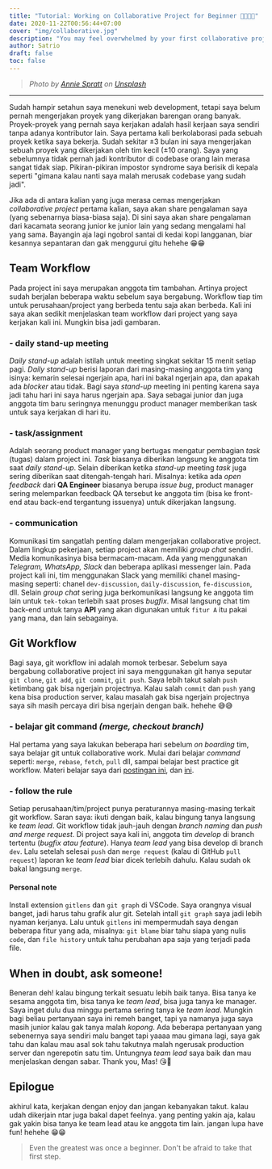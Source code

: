```yaml
---
title: "Tutorial: Working on Collaborative Project for Beginner 👨‍💻👩‍💻"
date: 2020-11-22T00:56:44+07:00
cover: "img/collaborative.jpg"
description: "You may feel overwhelmed by your first collaborative project, but don't stop. Please just keep going, you may find great valuable lessons there. Fighting!! 💪💪"
author: Satrio
draft: false
toc: false
---
```


> _Photo by [Annie Spratt](https://unsplash.com/@anniespratt?utm_source=unsplash&amp;utm_medium=referral&amp;utm_content=creditCopyText) on [Unsplash](https://unsplash.com/?utm_source=unsplash&amp;utm_medium=referral&amp;utm_content=creditCopyText)_

---

Sudah hampir setahun saya menekuni web development, tetapi saya belum pernah mengerjakan proyek yang dikerjakan barengan orang banyak. Proyek-proyek yang pernah saya kerjakan adalah hasil kerjaan saya sendiri tanpa adanya kontributor lain. Saya pertama kali berkolaborasi pada sebuah proyek ketika saya bekerja. Sudah sekitar ±3 bulan ini saya mengerjakan sebuah proyek yang dikerjakan oleh tim kecil (±10 orang). Saya yang sebelumnya tidak pernah jadi kontributor di codebase orang lain merasa sangat tidak siap. Pikiran-pikiran impostor syndrome saya berisik di kepala seperti "gimana kalau nanti saya malah merusak codebase yang sudah jadi".

Jika ada di antara kalian yang juga merasa cemas mengerjakan _collaborative project_ pertama kalian, saya akan share pengalaman saya (yang sebenarnya biasa-biasa saja). Di sini saya akan share pengalaman dari kacamata seorang junior ke junior lain yang sedang mengalami hal yang sama. Bayangin aja lagi ngobrol santai di kedai kopi langganan, biar kesannya sepantaran dan gak menggurui gitu hehehe 😁😁

## Team Workflow
Pada project ini saya merupakan anggota tim tambahan. Artinya project sudah berjalan beberapa waktu sebelum saya bergabung. Workflow tiap tim untuk perusahaan/project yang berbeda tentu saja akan berbeda. Kali ini saya akan sedikit menjelaskan team workflow dari project yang saya kerjakan kali ini. Mungkin bisa jadi gambaran.

### - daily stand-up meeting
_Daily stand-up_ adalah istilah untuk meeting singkat sekitar 15 menit setiap pagi. _Daily stand-up_ berisi laporan dari masing-masing anggota tim yang isinya: kemarin selesai ngerjain apa, hari ini bakal ngerjain apa, dan apakah ada _blocker_ atau tidak. Bagi saya _stand-up_ meeting ini penting karena saya jadi tahu hari ini saya harus ngerjain apa. Saya sebagai junior dan juga anggota tim baru seringnya menunggu product manager memberikan task untuk saya kerjakan di hari itu.

### - task/assignment
Adalah seorang product manager yang bertugas mengatur pembagian _task_ (tugas) dalam project ini. _Task_ biasanya diberikan langsung ke anggota tim saat _daily stand-up_. Selain diberikan ketika _stand-up_ meeting _task_ juga sering diberikan saat ditengah-tengah hari. Misalnya: ketika ada _open feedback_ dari **QA Engineer** biasanya berupa _issue bug_, product manager sering melemparkan feedback QA tersebut ke anggota tim (bisa ke front-end atau back-end tergantung issuenya) untuk dikerjakan langsung.

### - communication
Komunikasi tim sangatlah penting dalam mengerjakan collaborative project. Dalam lingkup pekerjaan, setiap project akan memiliki _group chat_ sendiri. Media komunikasinya bisa bermacam-macam. Ada yang menggunakan _Telegram, WhatsApp, Slack_ dan beberapa aplikasi messenger lain. Pada project kali ini, tim menggunakan Slack yang memiliki chanel masing-masing seperti: chanel `dev-discussion`, `daily-discussion`, `fe-discussion`, dll. Selain _group chat_ sering juga berkomunikasi langsung ke anggota tim lain untuk `tek-tokan` terlebih saat proses _bugfix_. Misal langsung chat tim back-end untuk tanya __API__ yang akan digunakan untuk `fitur A` itu pakai yang mana, dan lain sebagainya.

## Git Workflow
Bagi saya, git workflow ini adalah momok terbesar. Sebelum saya bergabung collaborative project ini saya menggunakan git hanya seputar `git clone`, `git add`, `git commit`, `git push`. Saya lebih takut salah `push` ketimbang gak bisa ngerjain projectnya. Kalau salah `commit` dan `push` yang kena bisa production server, kalau masalah gak bisa ngerjain projectnya saya sih masih percaya diri bisa ngerjain dengan baik. hehehe 😅😅

### - belajar git command _(merge, checkout branch)_
Hal pertama yang saya lakukan beberapa hari sebelum _on boarding_ tim, saya belajar git untuk collaborative work. Mulai dari belajar _command_ seperti: `merge`, `rebase`, `fetch`, `pull` dll, sampai belajar best practice git workflow. Materi belajar saya dari [postingan ini](https://dev.to/lydiahallie/cs-visualized-useful-git-commands-37p1), dan [ini](https://dev.to/milu_franz/git-explained-proper-team-etiquette-1od).

### - follow the rule
Setiap perusahaan/tim/project punya peraturannya masing-masing terkait git workflow. Saran saya: ikuti dengan baik, kalau bingung tanya langsung ke _team lead_. Git workflow tidak jauh-jauh dengan _branch naming_ dan _push and merge request_. Di project saya kali ini, anggota tim _develop_ di branch tertentu (_bugfix atau feature_). Hanya _team lead_ yang bisa develop di branch `dev`. Lalu setelah selesai `push` dan `merge request` (kalau di GitHub `pull request`) laporan ke _team lead_ biar dicek terlebih dahulu. Kalau sudah ok bakal langsung `merge`.

#### Personal note
Install extension `gitlens` dan `git graph` di VSCode. Saya orangnya visual banget, jadi harus tahu grafik alur git. Setelah intall `git graph` saya jadi lebih nyaman kerjanya. Lalu untuk `gitlens` ini mempermudah saya dengan beberapa fitur yang ada, misalnya: `git blame` biar tahu siapa yang nulis `code`, dan `file history` untuk tahu perubahan apa saja yang terjadi pada file.

## When in doubt, ask someone!
Beneran deh! kalau bingung terkait sesuatu lebih baik tanya. Bisa tanya ke sesama anggota tim, bisa tanya ke _team lead_, bisa juga tanya ke manager. Saya inget dulu dua minggu pertama sering tanya ke _team lead_. Mungkin bagi beliau pertanyaan saya ini remeh banget, tapi ya namanya juga saya masih junior kalau gak tanya malah _kopong_. Ada beberapa pertanyaan yang sebenernya saya sendiri malu banget tapi yaaaa mau gimana lagi, saya gak tahu dan kalau mau asal sok tahu takutnya malah ngerusak production server dan ngerepotin satu tim. Untungnya _team lead_ saya baik dan mau menjelaskan dengan sabar. Thank you, Mas! 😘🥰

## Epilogue
akhirul kata, kerjakan dengan enjoy dan jangan kebanyakan takut. kalau udah dikerjain ntar juga bakal dapet feelnya. yang penting yakin aja, kalau gak yakin bisa tanya ke team lead atau ke anggota tim lain. jangan lupa have fun! hehehe 😁😁

> Even the greatest was once a beginner. Don't be afraid to take that first step.